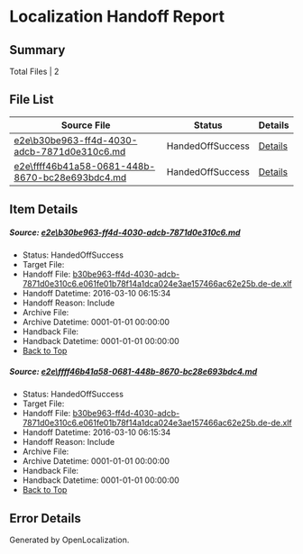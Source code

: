 # <a name='report-top'></a> Localization Handoff Report

## Summary
 Total Files | 2

## File List
 Source File | Status | Details 
 ----------- | ------ | ------- 
 [e2e\b30be963-ff4d-4030-adcb-7871d0e310c6.md](https://github.com/OpenLocalizationTest/oltest/blob/079341ddb3c09e7c8a6d87075ee46bcc6a6d70df/e2e/b30be963-ff4d-4030-adcb-7871d0e310c6.md) | HandedOffSuccess | [Details](#f8666baf7143e44732b37c23c11bfdc81f45897d1)
 [e2e\ffff46b41a58-0681-448b-8670-bc28e693bdc4.md](https://github.com/OpenLocalizationTest/oltest/blob/079341ddb3c09e7c8a6d87075ee46bcc6a6d70df/e2e/ffff46b41a58-0681-448b-8670-bc28e693bdc4.md) | HandedOffSuccess | [Details](#f8666baf7143e44732b37c23c11bfdc81f45897d2)

## Item Details
##### <a name='f8666baf7143e44732b37c23c11bfdc81f45897d1'></a> Source: [e2e\b30be963-ff4d-4030-adcb-7871d0e310c6.md](https://github.com/OpenLocalizationTest/oltest/blob/079341ddb3c09e7c8a6d87075ee46bcc6a6d70df/e2e/b30be963-ff4d-4030-adcb-7871d0e310c6.md)
* Status: HandedOffSuccess
* Target File: 
* Handoff File: [b30be963-ff4d-4030-adcb-7871d0e310c6.e061fe01b78f14a1dca024e3ae157466ac62e25b.de-de.xlf](https://github.com/OpenLocalizationTestOrg/olhandoff/blob/bd33426fa20b9b494efc3cd40e8f0b2b17d9ebc3/ol-handoff/OpenLocalizationTestOrg/oltest.de-de/xinjiang/ht/b30be963-ff4d-4030-adcb-7871d0e310c6.e061fe01b78f14a1dca024e3ae157466ac62e25b.de-de.xlf)
* Handoff Datetime: 2016-03-10 06:15:34
* Handoff Reason: Include
* Archive File: 
* Archive Datetime: 0001-01-01 00:00:00
* Handback File: 
* Handback Datetime: 0001-01-01 00:00:00
* [Back to Top](#report-top)

##### <a name='f8666baf7143e44732b37c23c11bfdc81f45897d2'></a> Source: [e2e\ffff46b41a58-0681-448b-8670-bc28e693bdc4.md](https://github.com/OpenLocalizationTest/oltest/blob/079341ddb3c09e7c8a6d87075ee46bcc6a6d70df/e2e/ffff46b41a58-0681-448b-8670-bc28e693bdc4.md)
* Status: HandedOffSuccess
* Target File: 
* Handoff File: [b30be963-ff4d-4030-adcb-7871d0e310c6.e061fe01b78f14a1dca024e3ae157466ac62e25b.de-de.xlf](https://github.com/OpenLocalizationTestOrg/olhandoff/blob/bd33426fa20b9b494efc3cd40e8f0b2b17d9ebc3/ol-handoff/OpenLocalizationTestOrg/oltest.de-de/xinjiang/ht/b30be963-ff4d-4030-adcb-7871d0e310c6.e061fe01b78f14a1dca024e3ae157466ac62e25b.de-de.xlf)
* Handoff Datetime: 2016-03-10 06:15:34
* Handoff Reason: Include
* Archive File: 
* Archive Datetime: 0001-01-01 00:00:00
* Handback File: 
* Handback Datetime: 0001-01-01 00:00:00
* [Back to Top](#report-top)


## Error Details

Generated by OpenLocalization.

